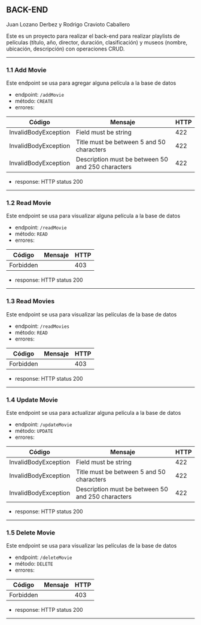 ## BACK-END
Juan Lozano Derbez y Rodrigo Cravioto Caballero

Este es un proyecto para realizar el back-end para realizar playlists de películas (título, año, director, duración, clasificación) y museos (nombre, ubicación, descripción) con operaciones CRUD.

----

### 1.1 Add Movie

Este endpoint se usa para agregar alguna película a la base de datos
* endpoint: `/addMovie`
* método: `CREATE`
* errores: 

| Código | Mensaje | HTTP |
| ------------- | ------------- | ------------- |
| InvalidBodyException | Field must be string | 422 |
| InvalidBodyException | Title must be between 5 and 50 characters | 422 |
| InvalidBodyException | Description must be between 50 and 250 characters | 422 |

* response: HTTP status 200

----

### 1.2 Read Movie

Este endpoint se usa para visualizar alguna película a la base de datos
* endpoint: `/readMovie`
* método: `READ`
* errores: 

| Código | Mensaje | HTTP |
| ------------- | ------------- | ------------- |
| Forbidden | | 403 |

* response: HTTP status 200

----

### 1.3 Read Movies

Este endpoint se usa para visualizar las películas de la base de datos
* endpoint: `/readMovies`
* método: `READ`
* errores: 

| Código | Mensaje | HTTP |
| ------------- | ------------- | ------------- |
| Forbidden | | 403 |

* response: HTTP status 200

----


### 1.4 Update Movie

Este endpoint se usa para actualizar alguna película a la base de datos
* endpoint: `/updateMovie`
* método: `UPDATE`
* errores: 

| Código | Mensaje | HTTP |
| ------------- | ------------- | ------------- |
| InvalidBodyException | Field must be string | 422 |
| InvalidBodyException | Title must be between 5 and 50 characters | 422 |
| InvalidBodyException | Description must be between 50 and 250 characters | 422 |

* response: HTTP status 200

----

### 1.5 Delete Movie

Este endpoint se usa para visualizar las películas de la base de datos
* endpoint: `/deleteMovie`
* método: `DELETE`
* errores: 

| Código | Mensaje | HTTP |
| ------------- | ------------- | ------------- |
| Forbidden | | 403 |

* response: HTTP status 200

----
